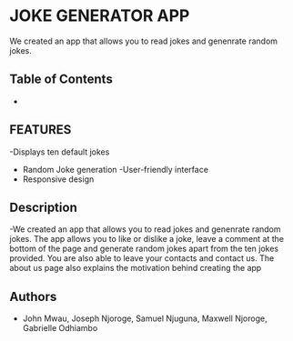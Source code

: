 # JOKE GENERATOR APP
We created an app that allows you to read jokes and genenrate random jokes. 

## Table of Contents
- 

## FEATURES
-Displays ten default jokes
- Random Joke generation
-User-friendly interface
- Responsive design

## Description
-We created an app that allows you to read jokes and genenrate random jokes. The app allows you to like or dislike a joke, leave a comment at the bottom of the page and generate random jokes apart from the ten jokes provided. You are also able to leave your contacts and contact us. The about us page also explains the motivation behind creating the app

## Authors
- John Mwau, Joseph Njoroge, Samuel Njuguna, Maxwell Njoroge, Gabrielle Odhiambo






